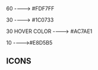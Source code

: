 60  ----> #FDF7FF

30 ----> #1C0733

30 HOVER COLOR ----> #AC7AE1

10 ---->#E8D5B5




## ICONS
<i class="bi bi-moon-fill"></i>

<i class="bi bi-sun-fill"></i>